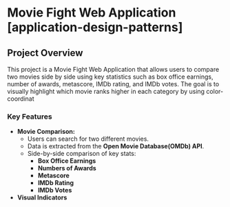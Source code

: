 # Movie Fight Web Application [application-design-patterns]

## Project Overview
This project is a Movie Fight Web Application that allows users to compare two movies side by side using key statistics such as box office earnings, number of awards, metascore, IMDb rating, and IMDb votes. The goal is to visually highlight which movie ranks higher in each category by using color-coordinat

### Key Features
- **Movie Comparison:**
    - Users can search for two different movies.
    - Data is extracted from the **Open Movie Database(OMDb) API**.
    - Side-by-side comparison of key stats:
        - **Box Office Earnings**
        - **Numbers of Awards**
        - **Metascore**
        - **IMDb Rating**
        - **IMDb Votes**
- **Visual Indicators**